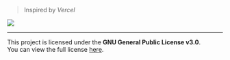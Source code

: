 > Inspired by *Vercel*

<img src="https://sola.ysz.life/og-image.png">

---


This project is licensed under the **GNU General Public License v3.0**.  
You can view the full license [here](./LICENSE).
